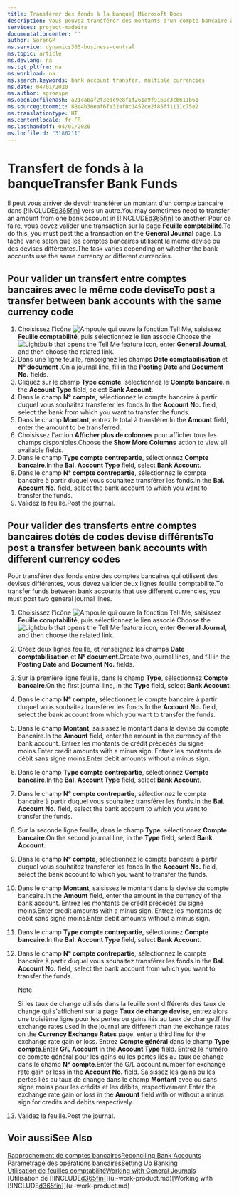 ```yaml
---
title: Transférer des fonds à la banque| Microsoft Docs
description: Vous pouvez transférer des montants d'un compte bancaire à un autre, y compris dans différentes devises, en validant la transaction dans la feuille comptabilité.
services: project-madeira
documentationcenter: ''
author: SorenGP
ms.service: dynamics365-business-central
ms.topic: article
ms.devlang: na
ms.tgt_pltfrm: na
ms.workload: na
ms.search.keywords: bank account transfer, multiple currencies
ms.date: 04/01/2020
ms.author: sgroespe
ms.openlocfilehash: a21cabaf2f3edc9e8f1f261a9f9169c3cb611b61
ms.sourcegitcommit: 88e4b30eaf6fa32af0c1452ce2f85ff1111c75e2
ms.translationtype: HT
ms.contentlocale: fr-FR
ms.lasthandoff: 04/01/2020
ms.locfileid: "3186211"
---
```

# <a name="transfer-bank-funds"></a><span data-ttu-id="bf372-103">Transfert de fonds à la banque</span><span class="sxs-lookup"><span data-stu-id="bf372-103">Transfer Bank Funds</span></span>
<span data-ttu-id="bf372-104">Il peut vous arriver de devoir transférer un montant d'un compte bancaire dans [!INCLUDE[d365fin](includes/d365fin_md.md)] vers un autre.</span><span class="sxs-lookup"><span data-stu-id="bf372-104">You may sometimes need to transfer an amount from one bank account in [!INCLUDE[d365fin](includes/d365fin_md.md)] to another.</span></span> <span data-ttu-id="bf372-105">Pour ce faire, vous devez valider une transaction sur la page **Feuille comptabilité**.</span><span class="sxs-lookup"><span data-stu-id="bf372-105">To do this, you must post the a transaction on the **General Journal** page.</span></span> <span data-ttu-id="bf372-106">La tâche varie selon que les comptes bancaires utilisent la même devise ou des devises différentes.</span><span class="sxs-lookup"><span data-stu-id="bf372-106">The task varies depending on whether the bank accounts use the same currency or different currencies.</span></span>

## <a name="to-post-a-transfer-between-bank-accounts-with-the-same-currency-code"></a><span data-ttu-id="bf372-107">Pour valider un transfert entre comptes bancaires avec le même code devise</span><span class="sxs-lookup"><span data-stu-id="bf372-107">To post a transfer between bank accounts with the same currency code</span></span>
1. <span data-ttu-id="bf372-108">Choisissez l'icône ![Ampoule qui ouvre la fonction Tell Me](media/ui-search/search_small.png "Dites-moi ce que vous voulez faire"), saisissez **Feuille comptabilité**, puis sélectionnez le lien associé.</span><span class="sxs-lookup"><span data-stu-id="bf372-108">Choose the ![Lightbulb that opens the Tell Me feature](media/ui-search/search_small.png "Tell me what you want to do") icon, enter **General Journal**, and then choose the related link.</span></span>
2. <span data-ttu-id="bf372-109">Dans une ligne feuille, renseignez les champs **Date comptabilisation** et **N° document** .</span><span class="sxs-lookup"><span data-stu-id="bf372-109">On a journal line, fill in the **Posting Date** and **Document No.** fields.</span></span>
3. <span data-ttu-id="bf372-110">Cliquez sur le champ **Type compte**, sélectionnez le **Compte bancaire**.</span><span class="sxs-lookup"><span data-stu-id="bf372-110">In the **Account Type** field, select **Bank Account**.</span></span>
4. <span data-ttu-id="bf372-111">Dans le champ **N° compte**, sélectionnez le compte bancaire à partir duquel vous souhaitez transférer les fonds.</span><span class="sxs-lookup"><span data-stu-id="bf372-111">In the **Account No.** field, select the bank from which you want to transfer the funds.</span></span>
5. <span data-ttu-id="bf372-112">Dans le champ **Montant**, entrez le total à transférer.</span><span class="sxs-lookup"><span data-stu-id="bf372-112">In the **Amount** field, enter the amount to be transferred.</span></span>
6. <span data-ttu-id="bf372-113">Choisissez l'action **Afficher plus de colonnes** pour afficher tous les champs disponibles.</span><span class="sxs-lookup"><span data-stu-id="bf372-113">Choose the **Show More Columns** action to view all available fields.</span></span>
7. <span data-ttu-id="bf372-114">Dans le champ **Type compte contrepartie**, sélectionnez **Compte bancaire**.</span><span class="sxs-lookup"><span data-stu-id="bf372-114">In the **Bal. Account Type** field, select **Bank Account**.</span></span>
8. <span data-ttu-id="bf372-115">Dans le champ **N° compte contrepartie**, sélectionnez le compte bancaire à partir duquel vous souhaitez transférer les fonds.</span><span class="sxs-lookup"><span data-stu-id="bf372-115">In the **Bal. Account No.** field, select the bank account to which you want to transfer the funds.</span></span>
9. <span data-ttu-id="bf372-116">Validez la feuille.</span><span class="sxs-lookup"><span data-stu-id="bf372-116">Post the journal.</span></span>

## <a name="to-post-a-transfer-between-bank-accounts-with-different-currency-codes"></a><span data-ttu-id="bf372-117">Pour valider des transferts entre comptes bancaires dotés de codes devise différents</span><span class="sxs-lookup"><span data-stu-id="bf372-117">To post a transfer between bank accounts with different currency codes</span></span>
<span data-ttu-id="bf372-118">Pour transférer des fonds entre des comptes bancaires qui utilisent des devises différentes, vous devez valider deux lignes feuille comptabilité.</span><span class="sxs-lookup"><span data-stu-id="bf372-118">To transfer funds between bank accounts that use different currencies, you must post two general journal lines.</span></span>

1. <span data-ttu-id="bf372-119">Choisissez l'icône ![Ampoule qui ouvre la fonction Tell Me](media/ui-search/search_small.png "Dites-moi ce que vous voulez faire"), saisissez **Feuille comptabilité**, puis sélectionnez le lien associé.</span><span class="sxs-lookup"><span data-stu-id="bf372-119">Choose the ![Lightbulb that opens the Tell Me feature](media/ui-search/search_small.png "Tell me what you want to do") icon, enter **General Journal**, and then choose the related link.</span></span>
2. <span data-ttu-id="bf372-120">Créez deux lignes feuille, et renseignez les champs **Date comptabilisation** et **N° document**.</span><span class="sxs-lookup"><span data-stu-id="bf372-120">Create two journal lines, and fill in the **Posting Date** and **Document No.** fields.</span></span>
3. <span data-ttu-id="bf372-121">Sur la première ligne feuille, dans le champ **Type**, sélectionnez **Compte bancaire**.</span><span class="sxs-lookup"><span data-stu-id="bf372-121">On the first journal line, in the **Type** field, select **Bank Account**.</span></span>
4. <span data-ttu-id="bf372-122">Dans le champ **N° compte**, sélectionnez le compte bancaire à partir duquel vous souhaitez transférer les fonds.</span><span class="sxs-lookup"><span data-stu-id="bf372-122">In the **Account No.** field, select the bank account from which you want to transfer the funds.</span></span>
5. <span data-ttu-id="bf372-123">Dans le champ **Montant**, saisissez le montant dans la devise du compte bancaire.</span><span class="sxs-lookup"><span data-stu-id="bf372-123">In the **Amount** field, enter the amount in the currency of the bank account.</span></span> <span data-ttu-id="bf372-124">Entrez les montants de crédit précédés du signe moins.</span><span class="sxs-lookup"><span data-stu-id="bf372-124">Enter credit amounts with a minus sign.</span></span> <span data-ttu-id="bf372-125">Entrez les montants de débit sans signe moins.</span><span class="sxs-lookup"><span data-stu-id="bf372-125">Enter debit amounts without a minus sign.</span></span>
6. <span data-ttu-id="bf372-126">Dans le champ **Type compte contrepartie**, sélectionnez **Compte bancaire**.</span><span class="sxs-lookup"><span data-stu-id="bf372-126">In the **Bal. Account Type** field, select **Bank Account**.</span></span>
7. <span data-ttu-id="bf372-127">Dans le champ **N° compte contrepartie**, sélectionnez le compte bancaire à partir duquel vous souhaitez transférer les fonds.</span><span class="sxs-lookup"><span data-stu-id="bf372-127">In the **Bal. Account No.** field, select the bank account to which you want to transfer the funds.</span></span>
8. <span data-ttu-id="bf372-128">Sur la seconde ligne feuille, dans le champ **Type**, sélectionnez **Compte bancaire**.</span><span class="sxs-lookup"><span data-stu-id="bf372-128">On the second journal line, in the **Type** field, select **Bank Account**.</span></span>
9. <span data-ttu-id="bf372-129">Dans le champ **N° compte**, sélectionnez le compte bancaire à partir duquel vous souhaitez transférer les fonds.</span><span class="sxs-lookup"><span data-stu-id="bf372-129">In the **Account No.** field, select the bank account to which you want to transfer the funds.</span></span>
10. <span data-ttu-id="bf372-130">Dans le champ **Montant**, saisissez le montant dans la devise du compte bancaire.</span><span class="sxs-lookup"><span data-stu-id="bf372-130">In the **Amount** field, enter the amount in the currency of the bank account.</span></span> <span data-ttu-id="bf372-131">Entrez les montants de crédit précédés du signe moins.</span><span class="sxs-lookup"><span data-stu-id="bf372-131">Enter credit amounts with a minus sign.</span></span> <span data-ttu-id="bf372-132">Entrez les montants de débit sans signe moins.</span><span class="sxs-lookup"><span data-stu-id="bf372-132">Enter debit amounts without a minus sign.</span></span>
11. <span data-ttu-id="bf372-133">Dans le champ **Type compte contrepartie**, sélectionnez **Compte bancaire**.</span><span class="sxs-lookup"><span data-stu-id="bf372-133">In the **Bal. Account Type** field, select **Bank Account**.</span></span>  
12. <span data-ttu-id="bf372-134">Dans le champ **N° compte contrepartie**, sélectionnez le compte bancaire à partir duquel vous souhaitez transférer les fonds.</span><span class="sxs-lookup"><span data-stu-id="bf372-134">In the **Bal. Account No.** field, select the bank account from which you want to transfer the funds.</span></span>

    > [!NOTE]  
    > <span data-ttu-id="bf372-135">Si les taux de change utilisés dans la feuille sont différents des taux de change qui s'affichent sur la page **Taux de change devise**, entrez alors une troisième ligne pour les pertes ou gains liés au taux de change.</span><span class="sxs-lookup"><span data-stu-id="bf372-135">If the exchange rates used in the journal are different than the exchange rates on the **Currency Exchange Rates** page, enter a third line for the exchange rate gain or loss.</span></span> <span data-ttu-id="bf372-136">Entrez **Compte général** dans le champ **Type compte**.</span><span class="sxs-lookup"><span data-stu-id="bf372-136">Enter **G/L Account** in the **Account Type** field.</span></span> <span data-ttu-id="bf372-137">Entrez le numéro de compte général pour les gains ou les pertes liés au taux de change dans le champ **N° compte**.</span><span class="sxs-lookup"><span data-stu-id="bf372-137">Enter the G/L account number for exchange rate gain or loss in the **Account No.** field.</span></span> <span data-ttu-id="bf372-138">Saisissez les gains ou les pertes liés au taux de change dans le champ **Montant** avec ou sans signe moins pour les crédits et les débits, respectivement.</span><span class="sxs-lookup"><span data-stu-id="bf372-138">Enter the exchange rate gain or loss in the **Amount** field with or without a minus sign for credits and debits respectively.</span></span>
13. <span data-ttu-id="bf372-139">Validez la feuille.</span><span class="sxs-lookup"><span data-stu-id="bf372-139">Post the journal.</span></span>

## <a name="see-also"></a><span data-ttu-id="bf372-140">Voir aussi</span><span class="sxs-lookup"><span data-stu-id="bf372-140">See Also</span></span>
[<span data-ttu-id="bf372-141">Rapprochement de comptes bancaires</span><span class="sxs-lookup"><span data-stu-id="bf372-141">Reconciling Bank Accounts</span></span>](bank-manage-bank-accounts.md)  
[<span data-ttu-id="bf372-142">Paramétrage des opérations bancaires</span><span class="sxs-lookup"><span data-stu-id="bf372-142">Setting Up Banking</span></span>](bank-setup-banking.md)  
[<span data-ttu-id="bf372-143">Utilisation de feuilles comptabilité</span><span class="sxs-lookup"><span data-stu-id="bf372-143">Working with General Journals</span></span>](ui-work-general-journals.md)  
<span data-ttu-id="bf372-144">[Utilisation de [!INCLUDE[d365fin](includes/d365fin_md.md)]](ui-work-product.md)</span><span class="sxs-lookup"><span data-stu-id="bf372-144">[Working with [!INCLUDE[d365fin](includes/d365fin_md.md)]](ui-work-product.md)</span></span>
